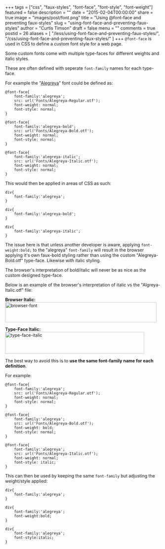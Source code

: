 +++
tags = ["css", "faux-styles", "font-face", "font-style", "font-weight"]
featured = false
description = ""
date = "2015-02-04T00:00:00"
share = true
image = "images/post/font.png"
title = "Using @font-face and preventing faux-styles"
slug = "using-font-face-and-preventing-faux-styles"
author = "Curtis Timson"
draft = false
menu = ""
comments = true
postid = 26
aliases = [
    "/less/using-font-face-and-preventing-faux-styles/",
    "/css/using-font-face-and-preventing-faux-styles/"
]
+++
`@font-face` is used in CSS to define a custom font style for a web page.

Some custom fonts come with multiple type-faces for different weights and italic styles.

These are often defined with seperate `font-family` names for each type-face.

For example the "<a href="http://www.fontsquirrel.com/fonts/alegreya">Alegreya</a>" font could be defined as:

    @font-face{
        font-family:'alegreya';
        src: url('Fonts/Alegreya-Regular.otf');
    	font-weight: normal;
    	font-style: normal;
    }

    @font-face{
        font-family:'alegreya-bold';
        src: url('Fonts/Alegreya-Bold.otf');
    	font-weight: normal;
    	font-style: normal;
    }

    @font-face{
        font-family:'alegreya-italic';
        src: url('Fonts/Alegreya-Italic.otf');
    	font-weight: normal;
    	font-style: normal;
    }

This would then be applied in areas of CSS as such:

    div{
        font-family:'alegreya';
    }

    div{
        font-family:'alegreya-bold';
    }

    div{
        font-family:'alegreya-italic';
    }

The issue here is that unless another developer is aware, applying `font-weight:bold;` to the "alegreya" `font-family` will result in the browser applying it's own faux-bold styling rather than using the custom "Alegreya-Bold.otf" type-face. Likewise with italic styling.

The browser's interpretation of bold/italic will never be as nice as the custom designed type-face.

Below is an example of the browser's interpretation of italic vs the "Algreya-Italic.otf" file:

<strong>Browser Italic:</strong>
<img src="../../../images/post/browser-font.jpg" alt="browser-font" width="490" height="65" class="alignnone size-full wp-image-171" />

<strong>Type-Face Italic:</strong>
<img src="../../../images/post/type-face-italic.jpg" alt="type-face-italic" width="450" height="71" class="alignnone size-full wp-image-172" />

The best way to avoid this is to <strong>use the same font-family name for each definition</strong>.

For example:

    @font-face{
        font-family:'alegreya';
        src: url('Fonts/Alegreya-Regular.otf');
    	font-weight: normal;
    	font-style: normal;
    }

    @font-face{
        font-family:'alegreya';
        src: url('Fonts/Alegreya-Bold.otf');
    	font-weight: bold;
    	font-style: normal;
    }

    @font-face{
        font-family:'alegreya';
        src: url('Fonts/Alegreya-Italic.otf');
    	font-weight: normal;
    	font-style: italic;
    }

This can then be used by keeping the same `font-family` but adjusting the weight/style applied:

    div{
        font-family:'alegreya';
    }

    div{
        font-family:'alegreya';
        font-weight:bold;
    }

    div{
        font-family:'alegreya';
        font-style:italic;
    }
